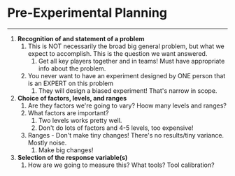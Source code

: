 # Pre-Experimental Planning
---
1. **Recognition of and statement of a problem**
	1. This is NOT necessarily the broad big general problem, but what we expect to accomplish. This is the question we want answered.
		1. Get all key players together and in teams! Must have appropriate info about the problem.
	2. You never want to have an experiment designed by ONE person that is an EXPERT on this problem
		1. They will design a biased experiment! That's narrow in scope.
2. **Choice of factors, levels, and ranges**
	1. Are they factors we're going to vary? Hoow many levels and ranges?
	2. What factors are important? 
		1. Two levels works pretty well. 
		2. Don't do lots of factors and 4-5 levels, too expensive!
	3. Ranges - Don't make tiny changes! There's no results/tiny variance. Mostly noise.
		1. Make big changes!
3. **Selection of the response variable(s)**
	1. How are we going to measure this? What tools? Tool calibration?